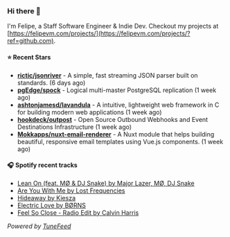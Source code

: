 ### Hi there 👋

I'm Felipe, a Staff Software Engineer & Indie Dev. Checkout my projects at [https://felipevm.com/projects/](https://felipevm.com/projects/?ref=github.com).

#### ⭐ Recent Stars
- **[rictic/jsonriver](https://github.com/rictic/jsonriver)** - A simple, fast streaming JSON parser built on standards. (6 days ago)
- **[pgEdge/spock](https://github.com/pgEdge/spock)** - Logical multi-master PostgreSQL replication (1 week ago)
- **[ashtonjamesd/lavandula](https://github.com/ashtonjamesd/lavandula)** - A intuitive, lightweight web framework in C for building modern web applications (1 week ago)
- **[hookdeck/outpost](https://github.com/hookdeck/outpost)** - Open Source Outbound Webhooks and Event Destinations Infrastructure (1 week ago)
- **[Mokkapps/nuxt-email-renderer](https://github.com/Mokkapps/nuxt-email-renderer)** - A Nuxt module that helps building beautiful, responsive email templates using Vue.js components. (1 week ago)

#### 🎧 Spotify recent tracks
- [Lean On (feat. MØ &amp; DJ Snake) by Major Lazer, MØ, DJ Snake](https://open.spotify.com/track/2YWjW3wwQIBLNhxWKBQd16)
- [Are You With Me by Lost Frequencies](https://open.spotify.com/track/4255amV4enzl28KAn16rUO)
- [Hideaway by Kiesza](https://open.spotify.com/track/51tUT1gHE30GQPhn1agudM)
- [Electric Love by BØRNS](https://open.spotify.com/track/2GiJYvgVaD2HtM8GqD9EgQ)
- [Feel So Close - Radio Edit by Calvin Harris](https://open.spotify.com/track/1gihuPhrLraKYrJMAEONyc)

_Powered by [TuneFeed](https://tunefeed.app?ref=github.com)_
